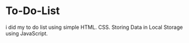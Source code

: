 # To-Do-List
i did my to do list using simple HTML. CSS.
Storing Data in Local Storage using JavaScript.
